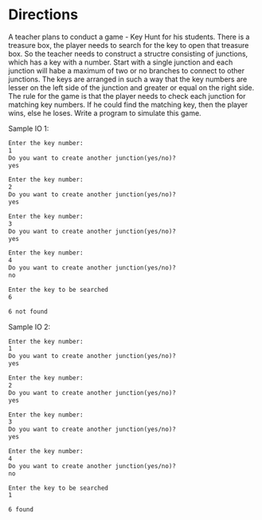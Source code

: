 # Directions

A teacher plans to conduct a game - Key Hunt for his students. 
There is a treasure box, the player needs to search for the key to open that treasure box.
So the teacher needs to construct a structre consisting of junctions, which has a key with a number.
Start with a single junction and each junction will habe a maximum of two or no branches to connect to other junctions.
The keys are arranged in such a way that the key numbers are lesser on the left side of the junction and greater or equal on the right side.
The rule for the game is that the player needs to check each junction for matching key numbers.
If he could find the matching key, then the player wins, else he loses.
Write a program to simulate this game.

Sample IO 1:

```html
Enter the key number:
1
Do you want to create another junction(yes/no)?
yes

Enter the key number:
2
Do you want to create another junction(yes/no)?
yes

Enter the key number:
3
Do you want to create another junction(yes/no)?
yes

Enter the key number:
4
Do you want to create another junction(yes/no)?
no

Enter the key to be searched
6

6 not found
```

Sample IO 2:

```html
Enter the key number:
1
Do you want to create another junction(yes/no)?
yes

Enter the key number:
2
Do you want to create another junction(yes/no)?
yes

Enter the key number:
3
Do you want to create another junction(yes/no)?
yes

Enter the key number:
4
Do you want to create another junction(yes/no)?
no

Enter the key to be searched
1

6 found
```